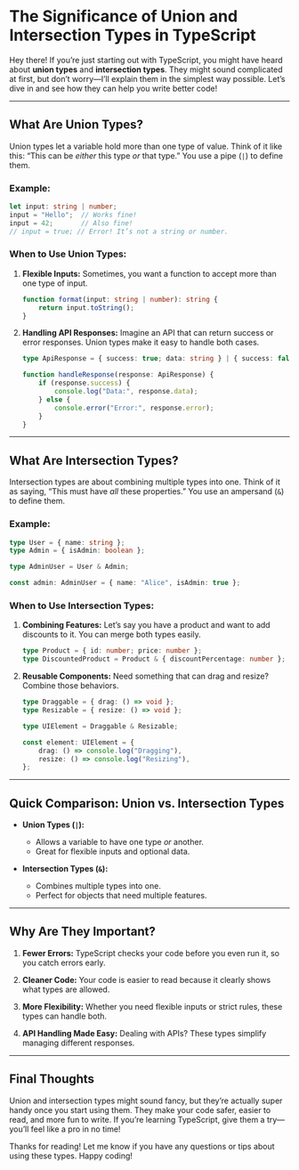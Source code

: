 # The Significance of Union and Intersection Types in TypeScript

Hey there! If you’re just starting out with TypeScript, you might have heard about **union types** and **intersection types**. They might sound complicated at first, but don’t worry—I’ll explain them in the simplest way possible. Let’s dive in and see how they can help you write better code!

---

## What Are Union Types?

Union types let a variable hold more than one type of value. Think of it like this: “This can be *either* this type *or* that type.” You use a pipe (`|`) to define them.

### Example:
```typescript
let input: string | number;
input = "Hello";  // Works fine!
input = 42;       // Also fine!
// input = true; // Error! It’s not a string or number.
```

### When to Use Union Types:
1. **Flexible Inputs:**
   Sometimes, you want a function to accept more than one type of input.
   ```typescript
   function format(input: string | number): string {
       return input.toString();
   }
   ```

2. **Handling API Responses:**
   Imagine an API that can return success or error responses. Union types make it easy to handle both cases.
   ```typescript
   type ApiResponse = { success: true; data: string } | { success: false; error: string };
   
   function handleResponse(response: ApiResponse) {
       if (response.success) {
           console.log("Data:", response.data);
       } else {
           console.error("Error:", response.error);
       }
   }
   ```

---

## What Are Intersection Types?

Intersection types are about combining multiple types into one. Think of it as saying, “This must have *all* these properties.” You use an ampersand (`&`) to define them.

### Example:
```typescript
type User = { name: string };
type Admin = { isAdmin: boolean };

type AdminUser = User & Admin;

const admin: AdminUser = { name: "Alice", isAdmin: true };
```

### When to Use Intersection Types:
1. **Combining Features:**
   Let’s say you have a product and want to add discounts to it. You can merge both types easily.
   ```typescript
   type Product = { id: number; price: number };
   type DiscountedProduct = Product & { discountPercentage: number };
   ```

2. **Reusable Components:**
   Need something that can drag and resize? Combine those behaviors.
   ```typescript
   type Draggable = { drag: () => void };
   type Resizable = { resize: () => void };
   
   type UIElement = Draggable & Resizable;
   
   const element: UIElement = {
       drag: () => console.log("Dragging"),
       resize: () => console.log("Resizing"),
   };
   ```

---

## Quick Comparison: Union vs. Intersection Types

- **Union Types (`|`):**
  - Allows a variable to have one type *or* another.
  - Great for flexible inputs and optional data.

- **Intersection Types (`&`):**
  - Combines multiple types into one.
  - Perfect for objects that need multiple features.

---

## Why Are They Important?

1. **Fewer Errors:**
   TypeScript checks your code before you even run it, so you catch errors early.

2. **Cleaner Code:**
   Your code is easier to read because it clearly shows what types are allowed.

3. **More Flexibility:**
   Whether you need flexible inputs or strict rules, these types can handle both.

4. **API Handling Made Easy:**
   Dealing with APIs? These types simplify managing different responses.

---

## Final Thoughts

Union and intersection types might sound fancy, but they’re actually super handy once you start using them. They make your code safer, easier to read, and more fun to write. If you’re learning TypeScript, give them a try—you’ll feel like a pro in no time!

Thanks for reading! Let me know if you have any questions or tips about using these types. Happy coding!

